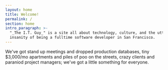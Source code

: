 ```yaml
---
layout: home
title: Welcome!
permalink: /
section: home
intro_paragraph: >-
  "_The I.T. Guy_" is a site all about technology, culture, and the utter
  insanity of being a fulltime software developer in San Francisco.
---
```

We've got stand up meetings and dropped production databases, tiny $3,000/mo apartments and piles of poo on the streets, crazy clients and paraniod project managers; we've got a little something for everyone.
